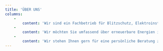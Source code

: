 ```yaml
---
title: 'ÜBER UNS'
columns:
    -
        content: 'Wir sind ein Fachbetrieb für Blitzschutz, Elektroinstallation und Photovoltaik. Der Betrieb besteht seit …. Jahren unter der Leitung Michael Götte. Im Handwerksbetrieb beschäftigt sind …. Mitarbeiter.'
    -
        content: 'Wir möchten Sie umfassend über erneuerbare Energien informieren und bieten Ihnen an, Ihre Anlage gründlich zu überprüfen, um mögliche Störungen auszuschließen.'
    -
        content: 'Wir stehen Ihnen gern für eine persönliche Beratung zur Verfügung um umfassend über erneuerbare Energie zu informie'
---
```



